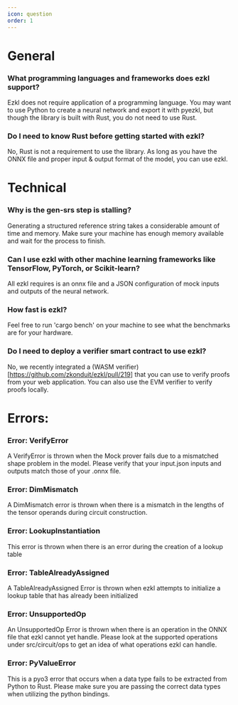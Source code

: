 ```yaml
---
icon: question
order: 1
---
```

# General
### What programming languages and frameworks does ezkl support?
Ezkl does not require application of a programming language. You may want to use Python to create a neural network and export it with pyezkl, but though the library is built with Rust, you do not need to use Rust. 

### Do I need to know Rust before getting started with ezkl?
No, Rust is not a requirement to use the library. As long as you have the ONNX file and proper input & output format of the model, you can use ezkl. 


# Technical
### Why is the gen-srs step is stalling?
Generating a structured reference string takes a considerable amount of time and memory. Make sure your machine has enough memory available and wait for the process to finish.

### Can I use ezkl with other machine learning frameworks like TensorFlow, PyTorch, or Scikit-learn?
All ezkl requires is an onnx file and a JSON configuration of mock inputs and outputs of the neural network.

### How fast is ezkl?
Feel free to run 'cargo bench' on your machine to see what the benchmarks are for your hardware.

### Do I need to deploy a verifier smart contract to use ezkl?
No, we recently integrated a (WASM verifier)[https://github.com/zkonduit/ezkl/pull/219] that you can use to verify proofs from your web application. You can also use the EVM verifier to verify proofs locally.

# Errors:
### Error: VerifyError
A VerifyError is thrown when the Mock prover fails due to a mismatched shape problem in the model. Please verify that your input.json inputs and outputs match those of your .onnx file. 

### Error: DimMismatch
A DimMismatch error is thrown when there is a mismatch in the lengths of the tensor operands during circuit construction. 
### Error: LookupInstantiation
This error is thrown when there is an error during the creation of a lookup table
### Error: TableAlreadyAssigned
A TableAlreadyAssigned Error is thrown when ezkl attempts to initialize a lookup table that has already been initialized
### Error: UnsupportedOp
An UnsupportedOp Error is thrown when there is an operation in the ONNX file that ezkl cannot yet handle. Please look at the supported operations under src/circuit/ops to get an idea of what operations ezkl can handle.
### Error: PyValueError
This is a pyo3 error that occurs when a data type fails to be extracted from Python to Rust. Please make sure you are passing the correct data types when utilizing the python bindings.
